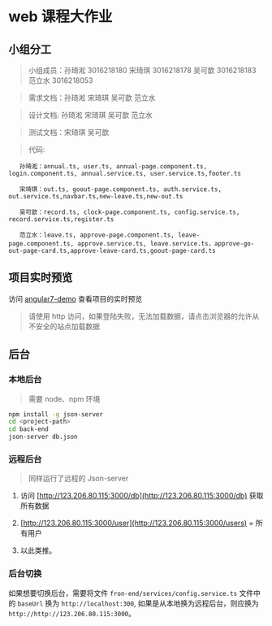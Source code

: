 # web 课程大作业

## 小组分工
> 小组成员：孙琦淞 3016218180 宋琦琪 3016218178  吴可歆 3016218183 范立水 3016218053

> 需求文档：孙琦淞 宋琦琪 吴可歆 范立水

> 设计文档: 孙琦淞 宋琦琪 吴可歆 范立水

> 测试文档：宋琦琪 吴可歆

> 代码:
       
       孙琦淞：annual.ts, user.ts, annual-page.component.ts, login.component.ts, annual.service.ts, user.service.ts,footer.ts

       宋琦琪：out.ts, goout-page.component.ts, auth.service.ts, out.service.ts,navbar.ts,new-leave.ts,new-out.ts
       
       吴可歆：record.ts, clock-page.component.ts, config.service.ts, record.service.ts,register.ts
       
       范立水：leave.ts, approve-page.component.ts, leave-page.component.ts, approve.service.ts, leave.service.ts，approve-go-out-page-card.ts,approve-leave-card.ts,goout-page-card.ts
## 项目实时预览

访问 [angular7-demo](https://xiaofeit.gitlab.io/angular7-demo) 查看项目的实时预览

> 请使用 http 访问，如果登陆失败，无法加载数据，请点击浏览器的允许从不安全的站点加载数据

## 后台 

### 本地后台

> 需要 node、npm 环境

```bash
npm install -g json-server
cd <project-path>
cd back-end
json-server db.json
```

### 远程后台

> 同样运行了远程的 Json-server 

1. 访问 [http://123.206.80.115:3000/db](http://123.206.80.115:3000/db) 获取所有数据

2. [http://123.206.80.115:3000/user](http://123.206.80.115:3000/users) = 所有用户

3. 以此类推。

### 后台切换

如果想要切换后台，需要将文件 `fron-end/services/config.service.ts` 文件中的 `baseUrl` 换为 `http://localhost:300`, 如果是从本地换为远程后台，则应换为 `http://http://123.206.80.115:3000`。
